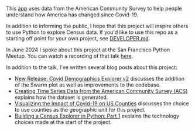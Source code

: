 This [app](https://census-explorer.streamlit.app/) uses data from the American Community Survey to help people understand how America has changed since Covid-19. 

In addition to informing the public, I hope that this project will inspire others to use Python to explore Census data. If you'd like to use this repo as a starting off point for your own project, see [DEVELOPER.md](DEVELOPER.md).

In June 2024 I spoke about this project at the San Francisco Python Meetup. You can watch a recording of that talk [here](https://www.youtube.com/watch?v=sdmR5YxGS4g&t=25s).

In addition to the talk, I've written several blog posts about this project:
 * [New Release: Covid Demographics Explorer v2](https://arilamstein.com/blog/2025/06/02/new-release-covid-demographics-explorer-v2/) discusses the addition of the Swarm plot as well as improvements to the codebase.
 * [Creating Time Series Data from the American Community Survey (ACS)](https://arilamstein.com/blog/2024/05/28/creating-time-series-data-from-the-american-community-survey-acs/) explains how the dataset is generated.
 * [Visualizing the Impact of Covid-19 on US Counties](https://arilamstein.com/blog/2024/05/04/visualizing-the-impact-of-covid-19-on-us-counties/) discusses the choice to use counties as the geographic unit for this project.
 * [Building a Census Explorer in Python: Part 1](https://arilamstein.com/blog/2024/02/04/building-a-census-explorer-in-python-part-1/) explains the technology choices made at the start of the project.

